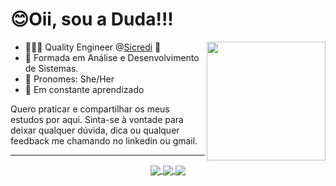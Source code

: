  <h1>😊Oii, sou a Duda!!!  </h1>

<img align='right' src="https://media.giphy.com/media/ieyl9zmCjO4b4t6qoY/giphy.gif" width="190">

-  👩🏿‍💻 Quality Engineer @[Sicredi](https://www.sicredi.com.br/home/) 💚
-  🚀 Formada em Análise e Desenvolvimento de Sistemas.
-  💬 Pronomes: She/Her
-  🌱 Em constante aprendizado

Quero praticar e compartilhar os meus estudos por aqui. Sinta-se à vontade para deixar qualquer dúvida, dica ou qualquer feedback me chamando no linkedin ou gmail.
 
<div align="left">
    
 </div>
  
 ------
  <div align="center" text="center">
  <a href="https://www.linkedin.com/in/eduarda-ferreira/">
  <img align="center" src="https://img.shields.io/badge/LinkedIn-0077B5?style=for-the-badge&logo=linkedin&logoColor=white"/>
  </a>
 
  <a href="mailto:eduarda.cferreira10@gmail.com">
    <img align="center" src="https://img.shields.io/badge/Gmail-D14836?style=for-the-badge&logo=gmail&logoColor=white"/>
  </a>
  
   <a href="https://www.instagram.com/dudacfer_/">
    <img align="center" src="https://img.shields.io/badge/Instagram-E4405F?style=for-the-badge&logo=instagram&logoColor=white"/>
  </a>
 
 </div>
